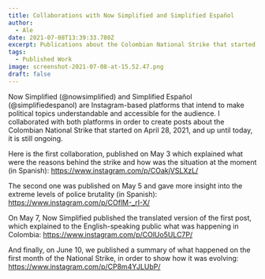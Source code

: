 ```yaml
---
title: Collaborations with Now Simplified and Simplified Español
author:
  - Ale
date: 2021-07-08T13:39:33.780Z
excerpt: Publications about the Colombian National Strike that started on April 2021.
tags:
  - Published Work
image: screenshot-2021-07-08-at-15.52.47.png
draft: false
---
```

Now Simplified (@nowsimplified) and Simplified Español (@simplifiedespanol) are Instagram-based platforms that intend to make political topics understandable and accessible for the audience. I collaborated with both platforms in order to create posts about the Colombian National Strike that started on April 28, 2021, and up until today, it is still ongoing. 

Here is the first collaboration, published on May 3 which explained what were the reasons behind the strike and how was the situation at the moment (in Spanish): https://www.instagram.com/p/COakjVSLXzL/ 

The second one was published on May 5 and gave more insight into the extreme levels of police brutality (in Spanish): https://www.instagram.com/p/COflM-_rI-X/ 

On May 7, Now Simplified published the translated version of the first post, which explained to the English-speaking public what was happening in Colombia: https://www.instagram.com/p/COlUo5ULC7P/

And finally, on June 10, we published a summary of what happened on the first month of the National Strike, in order to show how it was evolving: https://www.instagram.com/p/CP8m4YJLUbP/